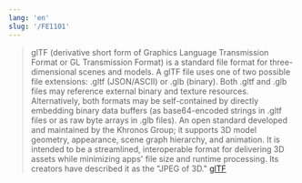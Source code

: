 ```yaml
---
lang: 'en'
slug: '/FE1101'
---
```


> glTF (derivative short form of Graphics Language Transmission Format or GL Transmission Format) is a standard file format for three-dimensional scenes and models. A glTF file uses one of two possible file extensions: .gltf (JSON/ASCII) or .glb (binary). Both .gltf and .glb files may reference external binary and texture resources. Alternatively, both formats may be self-contained by directly embedding binary data buffers (as base64-encoded strings in .gltf files or as raw byte arrays in .glb files). An open standard developed and maintained by the Khronos Group; it supports 3D model geometry, appearance, scene graph hierarchy, and animation. It is intended to be a streamlined, interoperable format for delivering 3D assets while minimizing apps' file size and runtime processing. Its creators have described it as the "JPEG of 3D." [glTF](https://en.wikipedia.org/wiki/GlTF)
